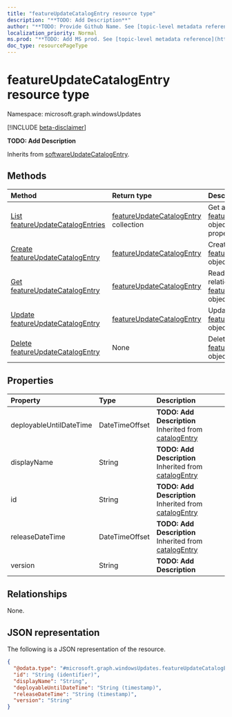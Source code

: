 ```yaml
---
title: "featureUpdateCatalogEntry resource type"
description: "**TODO: Add Description**"
author: "**TODO: Provide Github Name. See [topic-level metadata reference](https://msgo.azurewebsites.net/add/document/guidelines/metadata.html#topic-level-metadata)**"
localization_priority: Normal
ms.prod: "**TODO: Add MS prod. See [topic-level metadata reference](https://msgo.azurewebsites.net/add/document/guidelines/metadata.html#topic-level-metadata)**"
doc_type: resourcePageType
---
```


# featureUpdateCatalogEntry resource type

Namespace: microsoft.graph.windowsUpdates

[!INCLUDE [beta-disclaimer](../../includes/beta-disclaimer.md)]

**TODO: Add Description**


Inherits from [softwareUpdateCatalogEntry](../resources/softwareupdatecatalogentry.md).

## Methods
|Method|Return type|Description|
|:---|:---|:---|
|[List featureUpdateCatalogEntries](../api/featureupdatecatalogentry-list.md)|[featureUpdateCatalogEntry](../resources/windowsupdates-featureupdatecatalogentry.md) collection|Get a list of the [featureUpdateCatalogEntry](../resources/featureupdatecatalogentry.md) objects and their properties.|
|[Create featureUpdateCatalogEntry](../api/windowsupdates-featureupdatecatalogentry-create.md)|[featureUpdateCatalogEntry](../resources/windowsupdates-featureupdatecatalogentry.md)|Create a new [featureUpdateCatalogEntry](../resources/windowsupdates-featureupdatecatalogentry.md) object.|
|[Get featureUpdateCatalogEntry](../api/windowsupdates-featureupdatecatalogentry-get.md)|[featureUpdateCatalogEntry](../resources/windowsupdates-featureupdatecatalogentry.md)|Read the properties and relationships of a [featureUpdateCatalogEntry](../resources/windowsupdates-featureupdatecatalogentry.md) object.|
|[Update featureUpdateCatalogEntry](../api/windowsupdates-featureupdatecatalogentry-update.md)|[featureUpdateCatalogEntry](../resources/windowsupdates-featureupdatecatalogentry.md)|Update the properties of a [featureUpdateCatalogEntry](../resources/windowsupdates-featureupdatecatalogentry.md) object.|
|[Delete featureUpdateCatalogEntry](../api/windowsupdates-featureupdatecatalogentry-delete.md)|None|Deletes a [featureUpdateCatalogEntry](../resources/windowsupdates-featureupdatecatalogentry.md) object.|

## Properties
|Property|Type|Description|
|:---|:---|:---|
|deployableUntilDateTime|DateTimeOffset|**TODO: Add Description** Inherited from [catalogEntry](../resources/windowsupdates-catalogentry.md)|
|displayName|String|**TODO: Add Description** Inherited from [catalogEntry](../resources/windowsupdates-catalogentry.md)|
|id|String|**TODO: Add Description** Inherited from [catalogEntry](../resources/windowsupdates-catalogentry.md)|
|releaseDateTime|DateTimeOffset|**TODO: Add Description** Inherited from [catalogEntry](../resources/windowsupdates-catalogentry.md)|
|version|String|**TODO: Add Description**|

## Relationships
None.

## JSON representation
The following is a JSON representation of the resource.
<!-- {
  "blockType": "resource",
  "keyProperty": "id",
  "@odata.type": "microsoft.graph.windowsUpdates.featureUpdateCatalogEntry",
  "baseType": "microsoft.graph.windowsUpdates.softwareUpdateCatalogEntry",
  "openType": false
}
-->
``` json
{
  "@odata.type": "#microsoft.graph.windowsUpdates.featureUpdateCatalogEntry",
  "id": "String (identifier)",
  "displayName": "String",
  "deployableUntilDateTime": "String (timestamp)",
  "releaseDateTime": "String (timestamp)",
  "version": "String"
}
```

